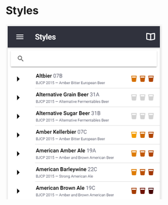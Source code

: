 # Styles

![Multiple style guidelines from BJCP, Brewers Association, Norbrygg, SHBF](.gitbook/assets/image%20%2826%29.png)

